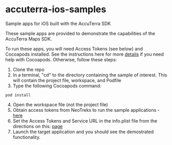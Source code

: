 # accuterra-ios-samples
Sample apps for iOS built with the AccuTerra SDK

These sample apps are provided to demonstrate the capabilities of the AccuTerra Maps SDK. 

To run these apps, you will need Access Tokens (see below) and Cocoapods installed. See the instructions here for more [details](https://sdk.accuterra.com/develop/ios-sdk-home/ios-getting-started/) if you need help with Cocoapods. Otherwise, follow these steps:

1. Clone the repo
2. In a terminal, "cd" to the directory containing the sample of interest. This will contain the project file, workspace, and Podfile
3. Type the following Cocoapods command:
```
pod install
```
4. Open the workspace file (not the project file)
5. Obtain access tokens from NeoTreks to run the sample applications - [here](https://sdk.accuterra.com/latest/api-keys/)
5. Set the Access Tokens and Service URL in the info.plist file from the directions on this: [page](https://sdk.accuterra.com/latest/api-keys/)
6. Launch the target application and you should see the demostrated functionality.
